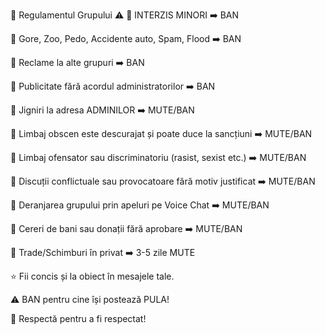 📜 Regulamentul Grupului ⚠️
🔞 INTERZIS MINORI ➡️ BAN

🚫 Gore, Zoo, Pedo, Accidente auto, Spam, Flood ➡️ BAN

🚫 Reclame la alte grupuri ➡️ BAN

🚫 Publicitate fără acordul administratorilor ➡️ BAN

🚫 Jigniri la adresa ADMINILOR ➡️ MUTE/BAN

🚫 Limbaj obscen este descurajat și poate duce la sancțiuni ➡️ MUTE/BAN

🚫 Limbaj ofensator sau discriminatoriu (rasist, sexist etc.) ➡️ MUTE/BAN

🚫 Discuții conflictuale sau provocatoare fără motiv justificat ➡️ MUTE/BAN

🚫 Deranjarea grupului prin apeluri pe Voice Chat ➡️ MUTE/BAN

🚫 Cereri de bani sau donații fără aprobare ➡️ MUTE/BAN

🚫 Trade/Schimburi în privat ➡️ 3-5 zile MUTE

⭐️ Fii concis și la obiect în mesajele tale.

⚠️ BAN pentru cine își postează PULA!

🔄 Respectă pentru a fi respectat!
